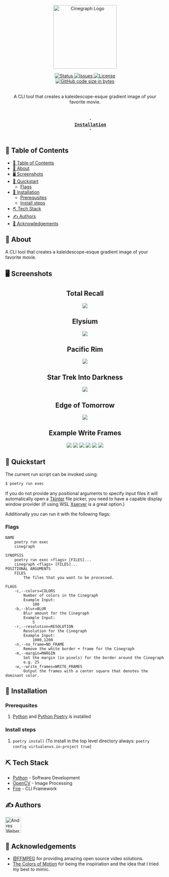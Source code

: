 <p align="center">
        <img width=200px height=200px src="./docs/logo.png" alt="Cinegraph Logo"
</p>

<div align="center">
    <a href="https://github.com/AndresMWeber/Cinegraph">
        <img alt="Status" src="https://img.shields.io/badge/status-active-success.svg" />
    </a>
    <a href="https://github.com/AndresMWeber/Cinegraph/issues">
        <img alt="Issues" src="https://img.shields.io/github/issues/andresmweber/Cinegraph.svg" />
    </a>
    <a href="https://github.com/AndresMWeber/Cinegraph/blob/master/LICENSE">
        <img alt="License" src="https://img.shields.io/badge/License-BSD%203--Clause-blue.svg" />
    </a>
    <br />
    <a href=".">
        <img alt="GitHub code size in bytes" src="https://img.shields.io/github/languages/code-size/andresmweber/Cinegraph" />
    </a>
</div>
<br>

<p align="center"> A CLI tool that creates a kaleidescope-esque gradient image of your favorite movie.
    <br> 
</p>

<h3 align="center">
    <code>
    ·
    <a href="#installation">Installation</a>
    ·
    </code>
</h3>

## 📝 Table of Contents

- [📝 Table of Contents](#-table-of-contents)
- [🧐 About <a name = "about"></a>](#-about-)
- [🖥️ Screenshots <a name = "screenshots"></a>](#️-screenshots-)
- [💨 Quickstart <a name = "quickstart"></a>](#-quickstart-)
  - [Flags](#flags)
- [💾 Installation](#-installation)
  - [Prerequsites](#prerequsites)
  - [Install steps](#install-steps)
- [⛏️ Tech Stack <a name = "tech"></a>](#️-tech-stack-)
- [✍️ Authors <a name = "authors"></a>](#️-authors-)
- [🎉 Acknowledgements <a name = "acknowledgement"></a>](#-acknowledgements-)


## 🧐 About <a name = "about"></a>

A CLI tool that creates a kaleidescope-esque gradient image of your favorite movie.

## 🖥️ Screenshots <a name = "screenshots"></a>

<div align=center>
<h2>Total Recall</h2>
<img src="./examples/(2012)%20Total%20Recall_c600_b5_r1920x1080_f1_fm50.jpg" />

<h2>Elysium</h2>
<img src="./examples/(2013)%20Elysium_c600_b5_r1920x1080_f1_fm50.jpg" />

<h2>Pacific Rim</h2>
<img src="./examples/(2013)%20Pacific%20Rim_c600_b5_r1920x1080_f1_fm50.jpg" />

<h2>Star Trek Into Darkness</h2>
<img src="./examples/(2013)%20Star%20Trek%20Into%20Darkness_c600_b5_r1920x1080_f1_fm50.jpg" />

<h2>Edge of Tomorrow</h2>
<img src="./examples/Edge_of_Tomorrow_c600_b5_r1920x1080_f1_fm50.jpg" />

<h2>Example Write Frames</h2>
<img src="./examples/Elysium/f_1052.jpg" />
<img src="./examples/Elysium/f_2367.jpg" />
<img src="./examples/Elysium/f_108619.jpg" />
<img src="./examples/Elysium/f_122821.jpg" />
<img src="./examples/Elysium/f_150699.jpg" />
<img src="./examples/Elysium/f_157274.jpg" />
</div>

## 💨 Quickstart <a name = "quickstart"></a>
The current run script can be invoked using:
``` bash
$ poetry run exec 
```

If you do not provide any positional arguments to specify input files it will automatically open a [Tkinter](https://docs.python.org/3/library/tkinter.html) file picker, you need to have a capable display window provider (if using WSL [Xserver](https://www.x.org/releases/X11R7.7/doc/man/man1/Xserver.1.xhtml) is a great option.)

Additionally you can run it with the following flags:
### Flags
```
NAME
    poetry run exec
    cinegraph

SYNOPSIS
    poetry run exec <flags> [FILES]...
    cinegraph <flags> [FILES]...
POSITIONAL ARGUMENTS
    FILES
        The files that you want to be processed.

FLAGS
    -c,--colors=COLORS
        Number of colors in the Cinegraph
        Example Input:
            100
    -b,--blur=BLUR
        Blur amount for the Cinegraph
        Example Input:
            5
    -r,--resolution=RESOLUTION
        Resolution for the Cinegraph
        Example Input:
            1000,1200
    -n,--no_frame=NO_FRAME
        Remove the white border + frame for the Cinegraph
    -m,--margin=MARGIN
        Set the margin (in pixels) for the border around the Cinegraph
        e.g. 25
    -w,--write_frames=WRITE_FRAMES
        Output the frames with a center square that denotes the dominant color.
```

## 💾 Installation

### Prerequsites

1. [Python](https://www.python.org/) and [Python Poetry](https://python-poetry.org/) is installed

### Install steps
1. `poetry install` (To install in the top level directory always: `poetry config virtualenvs.in-project true`)


## ⛏️ Tech Stack <a name = "tech"></a>

- [Python](https://www.python.org/) - Software Development
- [OpenCV](https://opencv.org/) - Image Processing
- [Fire](https://github.com/google/python-fire) - CLI Framework

## ✍️ Authors <a name = "authors"></a>

<a href="https://github.com/andresmweber/">
    <img title="Andres Weber" src="https://github.com/andresmweber.png" height="50px">
</a>

## 🎉 Acknowledgements <a name = "acknowledgement"></a>

- [@FFMPEG](https://www.ffmpeg.org/) for providing amazing open source video solutions.
- [The Colors of Motion](https://thecolorsofmotion.com/) for being the inspiriation and the idea that I tried my best to mimic. 

